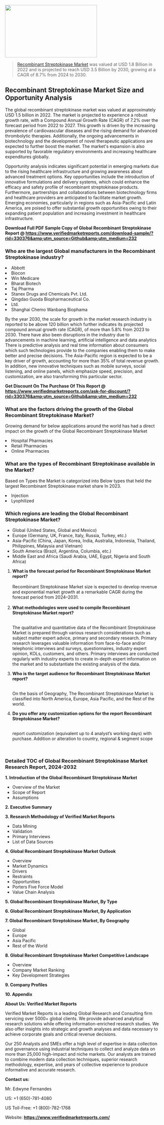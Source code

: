 
<img src="https://ffe5etoiles.com/wp-content/uploads/2024/12/MST1-300x171.png" alt="" width="300" height="171" class="alignnone size-medium wp-image-20088" /><blockquote><p><p><a href="https://www.verifiedmarketreports.com/download-sample/?rid=330376&utm_source=Github&utm_medium=232" target="_blank">Recombinant Streptokinase Market</a> was valued at USD 1.8 Billion in 2022 and is projected to reach USD 3.5 Billion by 2030, growing at a CAGR of 8.7% from 2024 to 2030.</p></blockquote><p><h2>Recombinant Streptokinase Market Size and Opportunity Analysis</h2><p>The global recombinant streptokinase market was valued at approximately USD 1.5 billion in 2022. The market is projected to experience a robust growth rate, with a Compound Annual Growth Rate (CAGR) of 7.2% over the forecast period from 2022 to 2027. This growth is driven by the increasing prevalence of cardiovascular diseases and the rising demand for advanced thrombolytic therapies. Additionally, the ongoing advancements in biotechnology and the development of novel therapeutic applications are expected to further boost the market. The market's expansion is also supported by favorable regulatory environments and increasing healthcare expenditures globally.</p><p>Opportunity analysis indicates significant potential in emerging markets due to the rising healthcare infrastructure and growing awareness about advanced treatment options. Key opportunities include the introduction of innovative formulations and delivery systems, which could enhance the efficacy and safety profile of recombinant streptokinase products. Furthermore, partnerships and collaborations between biotechnology firms and healthcare providers are anticipated to facilitate market growth. Emerging economies, particularly in regions such as Asia-Pacific and Latin America, are poised to offer substantial growth opportunities owing to their expanding patient population and increasing investment in healthcare infrastructure.</p></p><p class=""><strong>Download Full PDF Sample Copy of Global Recombinant Streptokinase Report @ <a href="https://www.verifiedmarketreports.com/download-sample/?rid=330376&amp;utm_source=Github&amp;utm_medium=232" target="_blank">https://www.verifiedmarketreports.com/download-sample/?rid=330376&amp;utm_source=Github&amp;utm_medium=232</a></strong></p><h3 id="" class="">Who are the largest Global manufacturers in the Recombinant Streptokinase industry?</h3><p><li>Abbott</li><li> Biocon</li><li> Win Medicare</li><li> Bharat Biotech</li><li> Taj Pharma</li><li> Stanex Drugs and Chemicals Pvt. Ltd.</li><li> Qingdao Guoda Biopharmaceutical Co.</li><li> Ltd.</li><li> Shanghai Chemo Wanbang Biophama</li></p><div class=""><div class="" dir="" data-message-author-role="" data-message-id="" data-message-model-slug=""><div class=""><div class=""><div class=""><div class="" dir="" data-message-author-role="" data-message-id="" data-message-model-slug=""><div class=""><div class=""><p>By the year 2030, the scale for growth in the market research industry is reported to be above 120 billion which further indicates its projected compound annual growth rate (CAGR), of more than 5.8% from 2023 to 2030. There have also been disruptions in the industry due to advancements in machine learning, artificial intelligence and data analytics There is predictive analysis and real time information about consumers which such technologies provide to the companies enabling them to make better and precise decisions. The Asia-Pacific region is expected to be a key driver of growth, accounting for more than 35% of total revenue growth. In addition, new innovative techniques such as mobile surveys, social listening, and online panels, which emphasize speed, precision, and customization, are also transforming this particular sector.</p><p><strong>Get Discount On The Purchase Of This Report @&nbsp; <a href="https://www.verifiedmarketreports.com/ask-for-discount/?rid=330376&amp;utm_source=Github&amp;utm_medium=232" target="_blank">https://www.verifiedmarketreports.com/ask-for-discount/?rid=330376&amp;utm_source=Github&amp;utm_medium=232</a></strong></p></div></div></div></div></div></div></div></div><h3 id="" class="">What are the factors driving the growth of the Global Recombinant Streptokinase Market?</h3><p id="" class="">Growing demand for below applications around the world has had a direct impact on the growth of the Global Recombinant Streptokinase Market</p><p id="" class=""><li>Hospital Pharmacies</li><li> Retail Pharmacies</li><li> Online Pharmacies</li></p><h3 id="" class="">What are the types of Recombinant Streptokinase available in the Market?</h3><p id="" class="">Based on Types the Market is categorized into Below types that held the largest Recombinant Streptokinase market share In 2023.</p><p id="" class=""><li>Injection</li><li> Lyophilized</li></p><h3 id="" class="">Which regions are leading the Global Recombinant Streptokinase Market?</h3><ul><li>Global (United States, Global and Mexico)</li><li>Europe (Germany, UK, France, Italy, Russia, Turkey, etc.)</li><li>Asia-Pacific (China, Japan, Korea, India, Australia, Indonesia, Thailand, Philippines, Malaysia and Vietnam)</li><li>South America (Brazil, Argentina, Columbia, etc.)</li><li>Middle East and Africa (Saudi Arabia, UAE, Egypt, Nigeria and South Africa)</li></ul><p><ol><li><strong>What is the forecast period for Recombinant Streptokinase Market report?<br /></strong><br /><span data-sheets-root="1" data-sheets-value="{&quot;1&quot;:2,&quot;2&quot;:&quot;XXXX size is expected to develop revenue and exponential market growth at a remarkable CAGR during the forecast period from 2024&ndash;2030.&quot;}" data-sheets-userformat="{&quot;2&quot;:12674,&quot;4&quot;:{&quot;1&quot;:2,&quot;2&quot;:16776960},&quot;10&quot;:2,&quot;11&quot;:0,&quot;15&quot;:&quot;Arial&quot;,&quot;16&quot;:12}">Recombinant Streptokinase Market size is expected to develop revenue and exponential market growth at a remarkable CAGR during the forecast period from 2024&ndash;2031.</span><br /><br /></li><li><strong>What methodologies were used to compile Recombinant Streptokinase Market report?<br /><br /></strong><p>The qualitative and quantitative data of the&nbsp;Recombinant Streptokinase Market is prepared through various research considerations such as subject matter expert advice, primary and secondary research. Primary research leverages valuable information from face-to-face and/or telephonic interviews and surveys, questionnaires, industry expert opinion, KOLs, customers, and others. Primary interviews are conducted regularly with industry experts to create in-depth expert information on the market and to substantiate the existing analysis of the data.&nbsp;</p></li><li><strong>Who is the target audience for Recombinant Streptokinase Market report?<br /><br /></strong><p>On the basis of Geography, The&nbsp;Recombinant Streptokinase Market is classified into North America, Europe, Asia Pacific, and the Rest of the world.</p></li><li><strong>Do you offer any customization options for the report Recombinant Streptokinase Market?<br /><br /></strong><p>report customization (equivalent up to 4 analyst&rsquo;s working days) with purchase. Addition or alteration to country, regional &amp; segment scope</p><p>&nbsp;</p></li></ol></p><h3 id="" class="">Detailed TOC of Global Recombinant Streptokinase Market Research Report, 2024-2032</h3><p id="" class=""><strong>1. Introduction of the Global Recombinant Streptokinase Market</strong></p><ul><li>Overview of the Market</li><li>Scope of Report</li><li>Assumptions</li></ul><p id="" class=""><strong>2. Executive Summary</strong></p><p id="" class=""><strong>3. Research Methodology of&nbsp;Verified Market Reports</strong></p><ul><li>Data Mining</li><li>Validation</li><li>Primary Interviews</li><li>List of Data Sources</li></ul><p id="" class=""><strong>4. Global Recombinant Streptokinase Market Outlook</strong></p><ul><li>Overview</li><li>Market Dynamics</li><li>Drivers</li><li>Restraints</li><li>Opportunities</li><li>Porters Five Force Model</li><li>Value Chain Analysis</li></ul><p id="" class=""><strong>5. Global Recombinant Streptokinase Market, By&nbsp;Type</strong></p><p id="" class=""><strong>6. Global Recombinant Streptokinase Market, By Application</strong></p><p id="" class=""><strong>7. Global Recombinant Streptokinase Market, By Geography</strong></p><ul><li>Global</li><li>Europe</li><li>Asia Pacific</li><li>Rest of the World</li></ul><p id="" class=""><strong>8. Global Recombinant Streptokinase Market Competitive Landscape</strong></p><ul><li>Overview</li><li>Company Market Ranking</li><li>Key Development Strategies</li></ul><p id="" class=""><strong>9. Company Profiles</strong></p><p id="" class=""><strong>10. Appendix</strong></p><p id="" class=""><strong>About Us: Verified Market Reports</strong></p><p id="" class="">Verified Market Reports is a leading Global Research and Consulting firm servicing over 5000+ global clients. We provide advanced analytical research solutions while offering information-enriched research studies. We also offer insights into strategic and growth analyses and data necessary to achieve corporate goals and critical revenue decisions.</p><p id="" class="">Our 250 Analysts and SMEs offer a high level of expertise in data collection and governance using industrial techniques to collect and analyze data on more than 25,000 high-impact and niche markets. Our analysts are trained to combine modern data collection techniques, superior research methodology, expertise, and years of collective experience to produce informative and accurate research.</p><p id="" class=""><strong>Contact us:</strong></p><p id="" class="">Mr. Edwyne Fernandes</p><p id="" class="">US: +1 (650)-781-4080</p><p id="" class="">US Toll-Free: +1 (800)-782-1768</p><p id="" class="">Website: <a target="" data-test-app-aware-link=""><strong>https://www.verifiedmarketreports.com/</strong></a></p>
